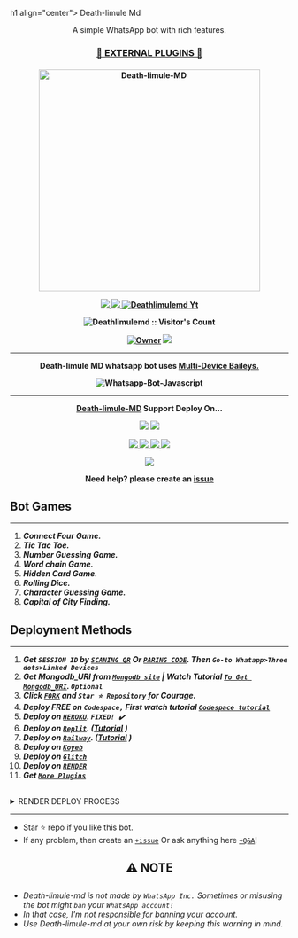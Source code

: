 h1 align="center"> Death-limule Md </h1> 
<p align="center"> A simple WhatsApp bot with rich features. </p>

 
<h3 align="center"> <a href="https://github.com/Limule3650/Death-limule-MD-/Death-limule-MD-Media">🍫 EXTERNAL PLUGINS 🍫</a></h3> 

<h4 align="center"> 


<p align="center">
  <a href="https://youtube.com/@JOURNALDESTEMPEST?si=J88r-_6TcZvQIifZ">
    <img alt="Death-limule-MD" height="400" src="https://img.shields.io/github/forks/SuhailTechInfo/Suhail-Md?style=flat-square&logo=github&color=darkred">
  </a>
</p>
    
   
   
<p align="center">
   <a href="https://github.com/Limule3650/Death-limule-MD-/fork">
    <img src="https://img.shields.io/github/forks/SuhailTechInfo/Suhail-Md?style=flat-square&logo=github&color=darkred">
   </a>
  <a href="https://github.com/Limule3650/Death-limule-MD-/stargazers"> 
     <img src="https://img.shields.io/github/forks/SuhailTechInfo/Suhail-Md?style=flat-square&logo=github&color=darkred">
 </a>



  <a aria-label="Death-limule_MD is free to use" href="https://youtube.com/@JOURNALDESTEMPEST?si=J88r-_6TcZvQIifZ" target="_blank">
    <img alt="Deathlimulemd Yt" src="https://img.shields.io/github/forks/SuhailTechInfo/Suhail-Md?style=flat-square&logo=github&color=darkred target=_blank" />
  </a>

</p>
<p align="center"><img src="https://img.shields.io/github/forks/SuhailTechInfo/Suhail-Md?style=flat-square&logo=github&color=darkred" alt="Deathlimulemd :: Visitor's Count" /></p>

<p align="center">

 <a href="https://github.com/Limule3650/Death-limule-MD-">
 <img title="Owner" src="https://img.shields.io/github/forks/SuhailTechInfo/Suhail-Md?style=flat-square&logo=github&color=owner"></a>
   <a href="https://github.com/Limule3650/Death-limule-MD-">
    <img src="https://img.shields.io/github/forks/SuhailTechInfo/Suhail-Md?style=flat-square&logo=github&color=darkred">
  </a>
  

 
 </p>





---




<p align="center"> Death-limule MD whatsapp bot uses
  <a href="https://github.com/adiwajshing/Baileys">Multi-Device Baileys.</a>
</p>
<p align="center">
  <img title="Whatsapp-Bot-Javascript" src="https://img.shields.io/badge/Javascript-363303?style=for-the-badge&logo=javascript&logoColor=c6c631"></img>
</p>

---

<p align="center">
  <a href="https://github.com/Limule3650/Death-limule-MD-"><b>Death-limule-MD</b></a> Support Deploy On...
</p>

<p align="center">
  <a href="https://github.com/Limule3650/Death-limule-MD-/blob/main/temp/deploy-on-vps.md"><img src="https://img.shields.io/badge/self hosting-3d1513?style=for-the-badge&logo=serverless&logoColor=FD5750"></a>
  <a href="https://suhail-web01.vercel.app/deploy?platform=railway"><img src="https://img.shields.io/badge/railway-3e164f?style=for-the-badge&logo=railway&logoColor=0B0D0E"></a>
</p>
<p align="center">
  <a href="https://suhail-web01.vercel.app/deploy?platform=heroku"> <img src="https://img.shields.io/badge/heroku-9d7acc?style=for-the-badge&logo=heroku&logoColor=430098"> </a>
  <a href="https://suhail-web01.vercel.app/deploy?platform=repl"  > <img src="https://img.shields.io/badge/replit-253c99?style=for-the-badge&logo=replit&logoColor=F26207"> </a>
  <a href="https://suhail-web01.vercel.app/deploy?platform=koyed" > <img src="https://img.shields.io/badge/koyeb-033604?style=for-the-badge&logo=koyeb&logoColor=white">    </a>
 <a href="https://suhail-web01.vercel.app/deploy?platform=glitch" > <img src="https://img.shields.io/badge/glitch-033604?style=for-the-badge&logo=glitch&logoColor=darkred"></a>
</p>
<p align="center">
  <a href="https://youtu.be/3NdJb6_1cJM"><img src="https://img.shields.io/badge/CodeSpace-green?colorA=%23ff000&colorB=%23017e40&style=for-the-badge&logo=git&logoColor=white"></a>
</p>
<p align="center">Need help? please create an <a href="https://github.com/SuhailTechInfo/Suhail-Md/issues">issue</a></p>

 



## Bot Games
---
1. ***Connect Four Game.***
2.  ***Tic Tac Toe.***
3.  ***Number Guessing Game.***
4.  ***Word chain Game.***
5.  ***Hidden Card Game.***
6.  ***Rolling Dice.***
7.  ***Character Guessing Game.***
8.  ***Capital of City Finding.***
##


 




    
   
## Deployment Methods
---
1.  ***Get `SESSION ID` by [`SCANING QR`](https://suhail-md-vtsf.onrender.com/) Or [`PARING CODE`](https://suhail-md-vtsf.onrender.com/code). Then `Go-to Whatapp>Three dots>Linked Devices`***
2.  ***Get Mongodb_URI from [`Mongodb site`](https://www.mongodb.com/) | Watch Tutorial [`To Get Mongodb_URI`](https://youtu.be/4YEUtGlqkl4). `Optional`***
3.  ***Click [`FORK`](https://github.com/SuhailTechInfo/Suhail-Md/fork) and `Star ⭐ Repository` for Courage.***
4.  ***Deploy FREE on `Codespace,` First watch tutorial [`Codespace tutorial`](https://youtu.be/3NdJb6_1cJM)***
5.  ***Deploy on [`HEROKU`](https://suhail-web01.vercel.app/deploy?platform=suhail).  `FIXED! ✔️`***
6.  ***Deploy on [`Replit`](https://suhail-web01.vercel.app/deploy?platform=repl). ([Tutorial](https://youtu.be/hPXU9OjMryQ) )***
7.  ***Deploy on [`Railway`](https://suhail-web01.vercel.app/deploy?platform=railway). ([Tutorial](https://youtu.be/iGVdsK4qmcc) )***
8.  ***Deploy on [`Koyeb`](https://suhail-web01.vercel.app/deploy?platform=koyeb)***
9. ***Deploy on [`Glitch`](https://suhail-web01.vercel.app/deploy?platform=glitch)***
10. ***Deploy on [`RENDER`](https://suhail-web01.vercel.app/deploy?on=render)***
10. ***Get [`More Plugins`](https://github.com/SuhailTechInfo/Suhail-Md-Media)***
##

 <details close>
<summary>RENDER DEPLOY PROCESS</summary>
   
    1: Click "NEW".
    2: Select "Web Service".
    3: Click "Build and deploy from a Git repository".
    4: Now Choose this forked git repo from list.
    5: And JUST CLICK "Connect". 
   </details>


---


- Star ⭐ repo if you like this bot.
- If any problem, then create an [`+issue`](https://github.com/SuhailTechInfo/Suhail-Md/issues/new) Or ask anything here [`+Q&A`](https://github.com/SuhailTechInfo/Suhail-Md/discussions/new?category=q-a)!




<h2 align="center"> ⚠️ NOTE  </h2>

   
## 

- *Death-limule-md is not made by `WhatsApp Inc.` Sometimes or misusing the bot might `ban` your `WhatsApp account!`*
- *In that case, I'm not responsible for banning your account.*
- *Use Death-limule-md at your own risk by keeping this warning in mind.*
